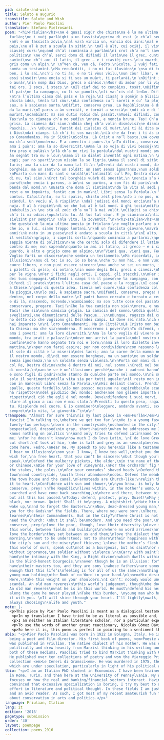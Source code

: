 ```yaml
---
pid: salute-and-wish
title: Saluto e augurio
transtitle: Salute and Wish
author: Pier Paolo Pasolini
translator: Stefano Pietrosanti
poem: "<h1>Friulian</h1>\nA è quasi sigùr che chista\na è la me ultima poesia par
  furlàn;\ne i vuèj parlàighi a un fassista\nprima di essi (o ch’al sedi) massa lontàn.\n
  \nAl è un fassista zòvin,\nal varà vincia un, vincia doi àins:\nal è nassùt ta un
  paìs,\ne al è zut a scuela in sitàt.\n \nAl è alt, cui ociàj, il vistìt\ngris, i
  ciavièj curs:\nquand ch’al scumìnsia a parlàmi\ni crot ch’a no’l savedi nuja di
  politica\n \ne ch’al serci doma di difindi il latìn\ne il grec, cuntra di me; no
  savìnt\nse ch’i ami il latin, il grec — e i ciavièj curs.\nLu vuardi, al è alt e
  gris coma un alpìn.\n \n“Ven cà, ven cà, Fedro.\nScolta. I vuèj fati un discors\nch’al
  somèa un testamìnt.\nMa recuàrditi, i no mi fai ilusiòns\n \nsu di te: jo i sai
  ben, i lu sai,\nch’i no ti às, e no ti vòus vèilu,\nun còur libar, e i no ti pos
  essi sinsèir:\nma encia si ti sos un muàrt, ti parlarài.\n \nDifìnt i palès di moràr
  o aunàr,\nin nomp dai Dius, grecs o sinèis.\nMoùr di amòur par li vignis.\nE i fics
  tai ors. I socs, i stecs.\n \nIl ciaf dai to cunpàins, tosàt.\nDifìnt i ciamps tra
  il paìs\ne la campagna, cu li so panolis,\nli vas’cis dal ledàn. Difìnt il prat\n
  \ntra l’ultima ciasa dal paìs e la roja.\nI ciasàj a somèjn a Glìsiis:\ngiolt di
  chista idea, tènla tal còur.\nLa confidensa cu’l soreli e cu’ la ploja,\n \nti lu
  sas, a è sapiensa santa.\nDifìnt, conserva prea. La Repùblica\na è drenti, tal cuàrp
  da la mari.\nI paris a àn serciàt, e tornàt a sercià\n \ndi cà e di là, nass’nt,
  murìnt,\ncambiànt: ma son dutis robis dal passàt.\nVuei: difindi, conservà, preà.
  Tas:\nla to ciamesa ch’a no sedi\n \nnera, e nencia bruna. Tas! Ch’a sedi\n’na ciamesa
  grisa. La ciamesa dal siun.\nOdia chej ch’a volin dismòvisi\ne dismintiàssi da li
  Paschis...\n \nDuncia, fantàt dai cialsìns di muàrt,\ni ti ài dita se ch’a volin
  i Dius\ndai ciamps. Là ch’i ti sos nassùt.\nLà che da frut i ti às imparàt\n \ni
  so Comandamìns. Ma in Sitàt?\nScolta. Là Crist a no’l basta.\nA coventa la Gl’sia:
  ma ch’a sedi\nmoderna. E a coventin i puòrs.\n \nTu difìnt, conserva, prea:\nma
  ama i puòrs: ama la so diversitàt.\nAma la so voja di vivi bessòj\ntal so mond,
  tra pras e palàs\n \nlà ch’a no rivi la peràula\ndal nustri mond; ama il cunfìn\nch’a
  àn segnàt tra nu e lòur;\nama il so dialèt inventàt ogni matina,\n \npar no fassi
  capì; par no spartì\ncun nissùn la so ligria.\nAma il sorel di sitàt e la miseria\ndai
  laris; ama la ciar da la mama tal fì.\n \nDrenti dal nustri mond, dis\ndi no essi
  borghèis, ma un sant\no un soldàt: un sant sensa ignoransa,\nun soldàt sensa violensa.\n
  \nPuarta cun mans di sant o soldàt\nl’intimitàt cu’l Re, Destra divina\nch’a è drenti
  di nu, tal siùn.\nCrot tal borghèis vuàrb di onestàt,\n \nencia s’a è ’na ilusiòn:
  parsè\nche encia i parons, a àn\ni so paròns, a son fis di paris\nch’a stan da qualchi
  banda dal momd.\n \nBasta che doma il sintimìnt\nda la vita al sedi par diciu cunpàin:\nil
  rest a no impuàrta, fantàt cun in man\nil Libri sensa la Peràula.\n \nHic desinit
  cantus. Ciàpiti\ntu, su li spalis, chistu zèit plen.\nJo i no pos, nissun no capirès\nil
  scàndul. Un veciu al à rispièt\n \ndal judissi dal mond; encia\ns’a no ghi impuarta
  nuja. E al à rispièt\ndi se che lui al è tal mond. A ghi tocia\ndifindi i so sgnerfs
  indebulìs,\n \ne stà al zoùc ch’a no’l à mai vulùt.\nCiàpiti su chistu pèis, fantàt
  ch’i ti mi odiis:\npuàrtilu tu. Al lus tal còur. E jo ciaminarai\nlizèir, zint avant,
  sielzìnt par sempri\n \nla vita, la zoventùt.”\n\n<h1>Italian</h1>\nÈ quasi sicuro
  che questa\nè la mia ultima poesia in friulano:\ne voglio parlare a un fascista,\nprima
  che io, o lui, siamo troppo lontani.\n\nÈ un fascista giovane,\navrà ventuno, ventidue
  anni:\nè nato in un paese\ned è andato a scuola in città.\n\nÈ alto, con gli occhiali,
  il vestito\ngrigio, i capelli corti:\nquando comincia a parlarmi,\npenso che non
  sappia niente di politica\n\ne che cerchi solo di difendere il latino\ne il greco
  contro di me; non sapendo\nquanto io ami il latino, il greco — e i capelli corti.\nLo
  guardo, è alto e grigio come un alpino.\n\n“Vieni qua, vieni qua, Fedro.\nAscolta.
  Voglio farti un discorso\nche sembra un testamento.\nMa ricordati, io non mi faccio
  illusioni\n\nsu di te: io so, io so bene,\nche tu non hai, e non vuoi averlo,\nun
  cuore libero, e non puoi essere sincero:\nma anche se sei un morto, io ti parlerò.\n\nDifendi
  i paletti di gelso, di ontano,\nin nome degli Dei, greci o cinesi.\nMuori d’amore
  per le vigne.\nPer i fichi negli orti. I ceppi, gli stecchi.\n\nPer il capo tosato
  dei tuoi compagni.\nDifendi i campi tra il paese\ne la campagna, con le loro pannocchie\nabbandonate.
  Difendi il prato\n\ntra l’ultima casa del paese e la roggia.\nI casali assomigliano
  a Chiese:\ngodi di questa idea, tienla nel cuore.\nLa confidenza col sole e con
  la pioggia,\n\nlo sai, è sapienza sacra.\nDifendi, conserva, prega! La Repubblica\nè
  dentro, nel corpo della madre.\nI padri hanno cercato e tornato a cercar\n\ndi qua
  e di là, nascendo, morendo,\ncambiando: ma son tutte cose del passato.\nOggi: difendere,
  conservare, pregare. Taci!\nChe la tua camicia non sia\n\nnera, e neanche bruna.
  Taci! che sia\nuna camicia grigia. La camicia del sonno.\nOdia quelli che vogliono
  svegliarsi,\ne dimenticarsi delle Pasque...\n\nDunque, ragazzo dai calzetti di morto,\nti
  ho detto ciò che vogliono gli Dei\ndei campi. Là dove sei nato.\nLà dove da bambino
  hai imparato \n\ni loro Comandamenti. Ma in Città?\nLà Cristo non basta.\nOccorre
  la Chiesa: ma che sia\nmoderna. E occorrono i poveri\n\nTu difendi, conserva, prega:\nma
  ama i poveri: ama la loro diversità.\nAma la loro voglia di vivere soli\nnel loro
  mondo, tra prati e palazzi\n\ndove non arrivi la parola\ndel nostro mondo; ama il
  confine\nche hanno segnato tra noi e loro;\nama il loro dialetto inventato ogni
  mattina,\n\nper non farsi capire; per non condividere\ncon nessuno la loro allegria.\nAma
  il sole di città e la miseria\ndei ladri; ama la carne della mamma nel figlio\n\nDentro
  il nostro mondo, dì\ndi non essere borghese, ma un santo\no un soldato: un santo
  senza ignoranza,\no un soldato senza violenza.\n\nPorta con mani di santo o soldato\nl’intimità
  col Re, Destra divina\nche è dentro di noi, nel sonno.\nCredi nel borghese cieco
  di onestà,\n\nanche se è un’illusione: perché\nanche i padroni hanno\ni loro padroni,
  e sono figli di padri\nche stanno da qualche parte nel mondo.\n\nÈ sufficiente che
  solo il sentimento\ndella vita sia per tutti uguale:\nil resto non importa, giovane
  con in mano\nil Libro senza la Parola.\n\nHic desinit cantus. Prenditi\ntu, sulle
  spalle, questo fardello.\nIo non posso: nessuno ne capirebbe\nlo scandalo. Un vecchio
  ha rispetto\n\ndel giudizio del mondo: anche\nse non gliene importa niente. E ha
  rispetto\ndi ciò che egli è nel mondo. Deve\ndifendere i suoi nervi, indeboliti,\n\ne
  stare al gioco a cui non è mai stato.\nPrenditi tu questo peso, ragazzo che mi odii:\nportalo
  tu. Risplende nel cuore. E io camminerò\nleggero, andando avanti, scegliendo per
  sempre\n\nla vita, la gioventù.”\n\n\n"
transpoem: "Almost for sure this\nis my last piece in <em>Furlàn</em>\nand it’s a
  fascist I’m talking to,\nbefore we get too far.\n\nHe is a young fascist,\ntwenty-one,
  twenty-two perhaps:\nborn in the countryside,\nschooled in the city.\n\nHe is tall,
  bespectacled, dressed\nin gray, short-haired:\nwhen he addresses me I think\nhe
  knows nothing on politics \n\nand only tries to defend Latin\nand Greek against
  me; \nfor he doesn’t know\nhow much I do love Latin, \nI do love Greek — and hair
  cut short.\nI look at him, \nhe is tall and grey as an <em>alpìn</em>.\n\n“Here,
  come here, Fedro.\nHear me. My speech to you here\nis like a testament.\nBut beware,
  I bear no illusions\n\non you: I know, I know too well,\nthat you don’t have, nor
  wish for,\na free heart, that you can’t be sincere:\nbut though you’re dead, I’ll
  speak.\n\nDefend the mulberry pickets, the alder,\nin the name of the Gods, \nGreek
  or Chinese.\nDie for your love of vineyards.\nFor the orchards’ fig trees. \nFor
  the stakes, the poles.\n\nFor your comrades’ shaved heads.\nDefend the fields between
  town\nand countryside, \nwith their abandoned\ncobs. Defend the meadow\n\nbetween
  the town house and the canal.\nFarmsteads are Church-like:\nrelish this idea, keep
  it to heart.\nConfidence with sun and shower,\n\nyou know, is holy knowledge.\nDefend,
  conserve, prey! \nThe Republic\nlives within, in the mother’s womb.\nFathers have
  searched and have come back searching,\n\nhere and there, between birth and death,\nchanging:
  but all this has passed.\nToday: defend, protect, pray. Quiet!\nMay your shirt be\n\nneither
  black, nor brown. Quiet! Shall it be\ngrey. A nightshirt.\nHate him who wants to
  wake up,\nand to forget the Easters…\n\nNow, dead-dressed young man,\nI spoke to
  you for the Gods\nof the fields. There, where you were born.\nThere, where you have
  learned\n\ntheir Commandments. But in the City?\nThere Christ is not enough.\nYou
  need the Church: \nbut it shall be\nmodern. And you need the poor.\n\nYou must defend,
  conserve, prey:\nlove the poor, though, love their diversity.\nLove their loneliness\nin
  this world, between fields and buildings\n\nwhere no word arrives\nof our world;
  love the border\nthey set between us and them;\nlove the dialect they invent every
  morning,\n\nnot to be understood; not to share\ntheir happiness with anyone.\nLove
  the city’s sun and the misery\nof thieves; \nlove the mother’s flesh in the child.\n\nIn
  this world of ours, speak out\nnot as a bourgeois, but as saint\nor soldier: a saint
  without ignorance,\na soldier without violence.\n\nCarry with saint’s or soldier’s
  hand\nthe intimacy with the King, a Right divine\nwhich dwells within us, in sleep.\nBelieve
  in the blind-honest bourgeois,\n\neven though he is an illusion: for\nmasters do
  have\ntheir masters too, and they are sons \nwhose fathers\nare somewhere, out there.\n\nIt’s
  enough that this life’s\nfeeling is for all of us the same:\nnothing else matters,
  young man holding\nthe Book of no Word in your hand.\n\n<em>Hic desinit cantus</em>.
  Here,\ntake this weight on your shoulders.\nI can’t: nobody would understand\nthe
  scandal. An old man reveres\n\nthis world’s judgement, though\nhe doesn’t care.
  An old man reveres\nwhat he is in this world. He must\ndefend his nerves, worn-out,\n\nplay
  along the game he never played.\nTake this burden, \nyoung man who hates me:\ncarry
  it with you. \nIt will shine through your heart. I’ll lightly\nwalk, going forward,
  always choosing\n\nlife and youth."
note: |-
  <p>This piece by Pier Paolo Pasolini is meant as a dialogical testament, written in Friuli’s dialect and Italian both. It addresses a young fascist of the seventies, who may have appeared as the “natural enemy” of a gay and — at least nominally — communist poet. The poem asks this young fascist to undertake a deeper reactionary/conservative mission than fascism. To “defend, conserve, pray.” For — as far as my interpretation can go — the young fascist shares the distaste of modernity of Pasolini, and so may better understand the poet’s message than the leftist (and modernity enthusiast) youth.</p>
   <p>In my translation I have tried to be as literal as possible and, when English words fell short, I choose to use the dialect version’s words. This happened only twice, with the name of Friuli’s dialect, <em>Furlàn</em>, instead of “friulano”; and with the name of the Italian alpine infantry regiment, <em>alpìn</em>, instead of “alpino.” Furthermore, I decided not to translate a brief Latin phrase that appears in the text: <em>hic desinit cantus</em>, which roughly translates to “here the song ends.” I here present my English translation, and the original text, in dialect and Italian both.</p>
   <p>I am neither an Italian literature scholar, nor a particular expert in Pasolini’s work. What I write, I write as a person who loves to read and to think about what he reads. Who is fascinated by the different directions where his readings, interacting with reality, bring him to. I claim no authority. I choose this piece because I find in it the perfect summary of what puzzles me in Western conservatism.</p>
   <p>To use the words of another great reactionary, Nicolás Gómez Dávila, I feel that conservatism shall be summed up as the “slow and steadfast pace of the soul.” A slow and steadfast pace that may come — I believe — only from some sort of inner tranquillity, of peace with reality. Though, most of Western conservatism, being at odds with modernity, directs its “love of vineyards” out of this world, soiling it with spitefulness. If conservatism grows out of rejection, how does it differ from revolution? Extreme regress is very similar to extreme progress, at the end, and neither of them go with inner tranquillity.</p>
   <p>So here it is, this poem is perfect in pointing to a sentiment that I believe we should direct on other objects. The day we will feel the love of vineyards for the airports connecting our vast world; the day skyscrapers will have in our eyes a bit of the enchantment of castles; the day we will notice that we live in the new Ancien Régime, and that the duty to protect it is on us. That day an healthy conservatism will be born. I would love to be there when we will feel so, and I would love to read the poetry we would thus write.</p>
abio: "<p>Pier Paolo Pasolini was born in 1922 in Bologna, Italy. He is known for
  being a poet and film director. His first book of poems, <em>Poesie a Casarsa</em>,
  was published in Friulian, the native dialect of his mother. He was overtly left
  politically and drew heavily from Marxist thinking in his writing and films. In
  both of these mediums, Pasolini tried to bind Marxist thinking with Catholicism.
  He published over ten collections of poetry and won the Viareggio Prize for his
  collection <em>Le Ceneri di Gramsci<em>. He was murdered in 1975, the motives for
  which are under speculation, particularly in light of his political activism.</p>"
tbio: "<p>I am an Italian PhD student in Economics. I have been trained in such topic
  in Rome, Turin, and then here at the University of Pennsylvania. My work mostly
  focuses on how the real and banking/financial sectors interact. Having always been
  convinced that excessive specialization is boring, I try my best to also put some
  effort in literature and political thought. In these fields I am just an happy amateur
  and an avid reader. As such, I got most of my recent amateurish fun from thinking
  about conservatism in arts and politics.</p>"
language: Friulian, Italian
lang: it
edition: '2016'
pagetype: submission
order: '30'
layout: poempage
collection: poems_2016
---
```

